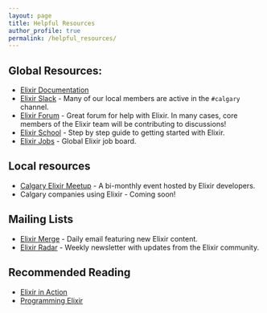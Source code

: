 ```yaml
---
layout: page
title: Helpful Resources
author_profile: true
permalink: /helpful_resources/
---
```



## Global Resources:
- [Elixir Documentation](https://elixir-lang.org/)
- [Elixir Slack](https://elixir-slack.community/) - Many of our local members are active in the `#calgary` channel.
- [Elixir Forum](https://elixirforum.com/) - Great forum for help with Elixir. In many cases, core members of the Elixir team will be contributing to discussions!
- [Elixir School](https://elixirschool.com/en/lessons/basics/basics) - Step by step guide to getting started with Elixir.
- [Elixir Jobs](https://elixirjobs.net/) - Global Elixir job board.

## Local resources
- [Calgary Elixir Meetup](https://www.meetup.com/elixir-calgary/) - A bi-monthly event hosted by Elixir developers.
- Calgary companies using Elixir - Coming soon!

## Mailing Lists
- [Elixir Merge](https://elixirmerge.com/) - Daily email featuring new Elixir content.
- [Elixir Radar](https://elixir-radar.com/) - Weekly newsletter with updates from the Elixir community.

## Recommended Reading
- [Elixir in Action](https://www.manning.com/books/elixir-in-action-third-edition)
- [Programming Elixir](https://pragprog.com/titles/elixir16/programming-elixir-1-6/)